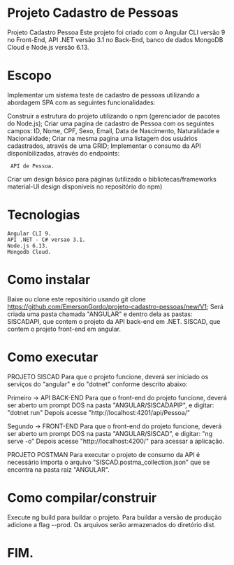 # Projeto Cadastro de Pessoas
Projeto Cadastro Pessoa
Este projeto foi criado com o Angular CLI versão 9 no Front-End, API .NET versão 3.1 no Back-End, banco de dados MongoDB Cloud 
e Node.js versão 6.13.


# Escopo
Implementar um sistema teste de cadastro de pessoas utilizando a abordagem SPA com as seguintes funcionalidades:

  Construir a estrutura do projeto utilizando o npm (gerenciador de pacotes do Node.js);
  Criar uma pagina de cadastro de Pessoa com os seguintes campos: ID, Nome, CPF, Sexo, Email, Data de Nascimento, Naturalidade e 
  Nacionalidade;
  Criar na mesma pagina uma listagem dos usuários cadastrados, através de uma GRID;
  Implementar o consumo da API disponibilizadas, através do endpoints:
     
     API de Pessoa.

Criar um design básico para páginas (utilizado o bibliotecas/frameworks material-UI design disponíveis no repositório do npm)

# Tecnologias
    Angular CLI 9.
    API .NET - C# versao 3.1.
    Node.js 6.13.
    Mongodb Cloud.

# Como instalar
Baixe ou clone este repositório usando git clone https://github.com/EmersonGordo/projeto-cadastro-pessoas/new/V1;
Será criada uma pasta chamada "ANGULAR" e dentro dela as pastas:
  SISCADAPI, que contem o projeto da API back-end em .NET.
  SISCAD, que contem o projeto front-end em angular.


# Como executar

PROJETO SISCAD
Para que o projeto funcione, deverá ser iniciado os serviços do "angular" e do "dotnet" conforme descrito abaixo: 

  Primeiro -> API BACK-END
  Para que o front-end do projeto funcione, deverá ser aberto um prompt DOS na pasta "ANGULAR/SISCADAPIP", e digitar: "dotnet run"
  Depois acesse "http://localhost:4201/api/Pessoa/"
  
  Segundo -> FRONT-END
  Para que o front-end do projeto funcione, deverá ser aberto um prompt DOS na pasta "ANGULAR/SISCAD", e digitar: "ng serve -o"
  Depois acesse "http://localhost:4200/" para acessar a aplicação.
  
  
PROJETO POSTMAN
Para executar o projeto de consumo da API é necessário importa o arquivo "SISCAD.postma_collection.json" que se encontra na pasta 
raiz "ANGULAR".


# Como compilar/construir
Execute ng build para buildar o projeto. Para buildar a versão de produção adicione a flag --prod. Os arquivos serão armazenados do diretório dist.



# FIM.
